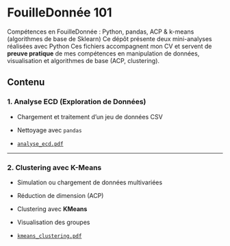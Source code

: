 # FouilleDonnée 101
Compétences en FouilleDonnée : Python, pandas, ACP &amp; k-means (algorithmes de base de Sklearn)
Ce dépôt présente deux mini-analyses réalisées avec Python
Ces fichiers accompagnent mon CV et servent de **preuve pratique** de mes compétences en manipulation de données, visualisation et algorithmes de base (ACP, clustering).

## Contenu

### 1. Analyse ECD (Exploration de Données)

- Chargement et traitement d’un jeu de données CSV
- Nettoyage avec `pandas`

- [`analyse_ecd.pdf`](https://github.com/Maaloul-Khalil/fouilleDonnee101/blob/main/1-Processus%20ECD%20101.pdf)

---

### 2. Clustering avec K-Means

- Simulation ou chargement de données multivariées
- Réduction de dimension (ACP)
- Clustering avec **KMeans**
- Visualisation des groupes

- [`kmeans_clustering.pdf`](https://github.com/Maaloul-Khalil/fouilleDonnee101/blob/main/2-regroupement.pdf)
